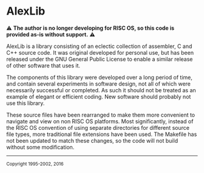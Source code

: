 # AlexLib #

:warning: **The author is no longer developing for RISC OS, so this code is provided as-is without support.** :warning:

AlexLib is a library consisting of an eclectic collection of assembler, C and C++ source code. It was original developed for personal use, but has been released under the GNU General Public License to enable a similar release of other software that uses it.

The components of this library were developed over a long period of time, and contain several experiments in software design, not all of which were necessarily successful or completed. As such it should not be treated as an example of elegant or efficient coding. New software should probably not use this library.

These source files have been rearranged to make them more convenient to navigate and view on non RISC OS platforms. Most significantly, instead of the RISC OS convention of using separate directories for different source file types, more traditional file extensions have been used. The Makefile has not been updated to match these changes, so the code will not build without some modification.

***
<sup> Copyright 1995-2002, 2016
